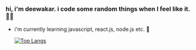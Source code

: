 ### hi, i'm deewakar. i code some random things when I feel like it. 👋🏻

  - i'm currently learning javascript, react.js, node.js etc. 🌱


      [![Top Langs](https://github-readme-stats.vercel.app/api/top-langs/?username=deewakar-k&bg_color=17181c&text_color=EEF0E5&icon_color=B6C4B6&title_color=fa3867)](https://github.com/anuraghazra/github-readme-stats)
